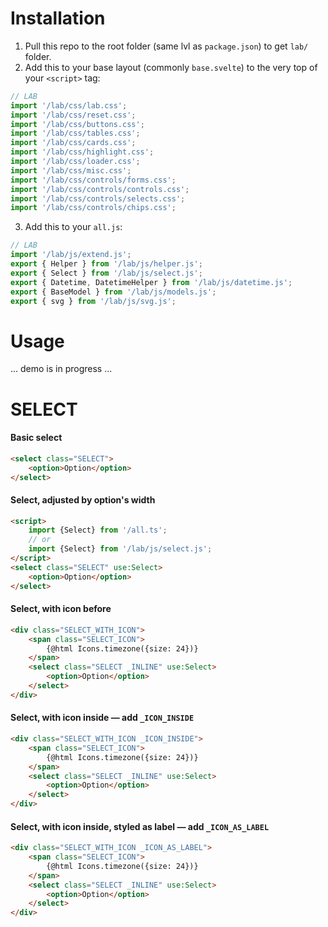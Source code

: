 # Installation

1. Pull this repo to the root folder (same lvl as `package.json`) to get `lab/` folder.
2. Add this to your base layout (commonly `base.svelte`) to the very top of your `<script>` tag:
```js
// LAB
import '/lab/css/lab.css';
import '/lab/css/reset.css';
import '/lab/css/buttons.css';
import '/lab/css/tables.css';
import '/lab/css/cards.css';
import '/lab/css/highlight.css';
import '/lab/css/loader.css';
import '/lab/css/misc.css';
import '/lab/css/controls/forms.css';
import '/lab/css/controls/controls.css';
import '/lab/css/controls/selects.css';
import '/lab/css/controls/chips.css';
```
3. Add this to your `all.js`:
```js
// LAB
import '/lab/js/extend.js';
export { Helper } from '/lab/js/helper.js';
export { Select } from '/lab/js/select.js';
export { Datetime, DatetimeHelper } from '/lab/js/datetime.js';
export { BaseModel } from '/lab/js/models.js';
export { svg } from '/lab/js/svg.js';
```

# Usage

... demo is in progress ...

# SELECT

#### Basic select
```html
<select class="SELECT">
    <option>Option</option>
</select>
```

#### Select, adjusted by option's width
```html
<script>
    import {Select} from '/all.ts';
    // or
    import {Select} from '/lab/js/select.js';
</script>
<select class="SELECT" use:Select>
    <option>Option</option>
</select>
```

#### Select, with icon before
```html
<div class="SELECT_WITH_ICON">
    <span class="SELECT_ICON">
        {@html Icons.timezone({size: 24})}
    </span>
    <select class="SELECT _INLINE" use:Select>
        <option>Option</option>
    </select>
</div>
```

#### Select, with icon inside — add `_ICON_INSIDE`
```html
<div class="SELECT_WITH_ICON _ICON_INSIDE">
    <span class="SELECT_ICON">
        {@html Icons.timezone({size: 24})}
    </span>
    <select class="SELECT _INLINE" use:Select>
        <option>Option</option>
    </select>
</div>
```

#### Select, with icon inside, styled as label — add `_ICON_AS_LABEL`
```html
<div class="SELECT_WITH_ICON _ICON_AS_LABEL">
    <span class="SELECT_ICON">
        {@html Icons.timezone({size: 24})}
    </span>
    <select class="SELECT _INLINE" use:Select>
        <option>Option</option>
    </select>
</div>
```
